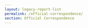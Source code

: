 ```yaml
---
layout: legacy-report-list
permalink: /official-correspondence/
section: Official Correspondence
---
```


